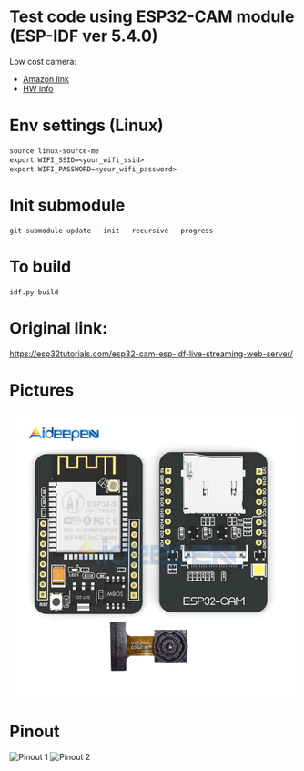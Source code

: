 # Test code using ESP32-CAM module (ESP-IDF ver 5.4.0)

Low cost camera:

- [Amazon link](https://www.amazon.ca/dp/B0BPXK9897)
- [HW info](https://www.aideepen.com/products/esp32-cam-wifi-bluetooth-module-with-ov2640-camera-module-development-board-esp32-support-ov2640-and-ov7670-cameras-5v)


# Env settings (Linux)
```
source linux-source-me
export WIFI_SSID=<your_wifi_ssid>
export WIFI_PASSWORD=<your_wifi_password>
```
# Init submodule
```
git submodule update --init --recursive --progress
```

# To build
```
idf.py build
```

# Original link:
https://esp32tutorials.com/esp32-cam-esp-idf-live-streaming-web-server/

# Pictures
![Picture](Docs/esp32-cam-picture.webp)

# Pinout
![Pinout 1](Docs/pinout.avif)
![Pinout 2](Docs/pinout-2.avif)
